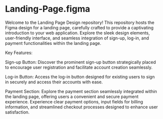 # Landing-Page.figma
Welcome to the Landing Page Design repository! This repository hosts the Figma design for a landing page, carefully crafted to provide a captivating introduction to your web application. Explore the sleek design elements, user-friendly interface, and seamless integration of sign-up, log-in, and payment functionalities within the landing page.

Key Features:

Sign-up Button: Discover the prominent sign-up button strategically placed to encourage user registration and facilitate account creation seamlessly.

Log-in Button: Access the log-in button designed for existing users to sign in securely and access their accounts with ease.

Payment Section: Explore the payment section seamlessly integrated within the landing page, offering users a convenient and secure payment experience. Experience clear payment options, input fields for billing information, and streamlined checkout processes designed to enhance user satisfaction.
